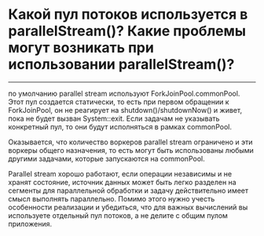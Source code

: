 # Какой пул потоков используется в parallelStream()? Какие проблемы могут возникать при использовании parallelStream()?
---

по умолчанию parallel stream используют ForkJoinPool.commonPool. Этот пул создается статически, то есть при первом обращении к ForkJoinPool, он не реагирует на shutdown()/shutdownNow() и живет, пока не будет вызван System::exit. Если задачам не указывать конкретный пул, то они будут исполняться в рамках commonPool.

Оказывается, что количество воркеров parallel stream ограничено и эти воркеры общего назначения, то есть могут быть использованы любыми другими задачами, которые запускаются на commonPool.

Parallel stream хорошо работают, если операции независимы и не хранят состояние, источник данных может быть легко разделен на сегменты для параллельной обработки и задачу действительно имеет смысл выполнять параллельно. Помимо этого нужно учесть особенности реализации и убедиться, что для важных вычислений вы используете отдельный пул потоков, а не делите с общим пулом приложения.